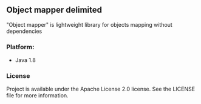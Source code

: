 ﻿## Object mapper delimited
"Object mapper" is lightweight library for objects mapping without dependencies

### Platform:
* Java 1.8

### License
Project is available under the Apache License 2.0 license. See the LICENSE file for more information.
